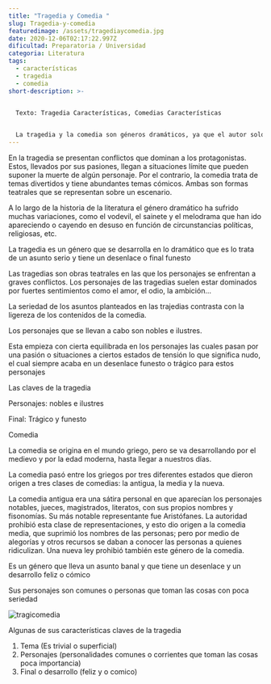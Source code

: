 ```yaml
---
title: "Tragedia y Comedia "
slug: Tragedia-y-comedia
featuredimage: /assets/tragediaycomedia.jpg
date: 2020-12-06T02:17:22.997Z
dificultad: Preparatoria / Universidad
categoria: Literatura
tags:
  - características
  - tragedia
  - comedia
short-description: >-
  

  Texto: Tragedia Características, Comedias Características  


  La tragedia y la comedia son géneros dramáticos, ya que el autor solo narra la acción y son los personajes los que se expresan por sí mismos.
---
```

<!--StartFragment-->

En la tragedia se presentan conflictos que dominan a los protagonistas. Estos, llevados por sus pasiones, llegan a situaciones límite que pueden suponer la muerte de algún personaje. Por el contrario, la comedia trata de temas divertidos y tiene abundantes temas cómicos. Ambas son formas teatrales que se representan sobre un escenario.

A lo largo de la historia de la literatura el género dramático ha sufrido muchas variaciones, como el vodevil, el sainete y el melodrama que han ido apareciendo o cayendo en desuso en función de circunstancias políticas, religiosas, etc.



La tragedia es un género que se desarrolla en lo dramático que es lo trata de un asunto serio y tiene un desenlace o final funesto 

Las tragedias son obras teatrales en las que los personajes se enfrentan a graves conflictos. Los personajes de las tragedias suelen estar dominados por fuertes sentimientos como el amor, el odio, la ambición...

La seriedad de los asuntos planteados en las trajedias contrasta con la ligereza de los contenidos de la comedia.

Los personajes que se llevan a cabo son nobles e ilustres. 

Esta empieza con cierta equilibrada en los personajes las cuales pasan por una pasión o situaciones a ciertos estados de tensión lo que significa nudo, el cual siempre acaba en un desenlace funesto o trágico para estos personajes 

Las claves de la tragedia

Personajes: nobles e ilustres 

Final: Trágico y funesto 



Comedia 

La comedia se origina en el mundo griego, pero se va desarrollando por el medievo y por la edad moderna, hasta llegar a nuestros días.



La comedia pasó entre los griegos por tres diferentes estados que dieron origen a tres clases de comedias: la antigua, la media y la nueva.



La comedia antigua era una sátira personal en que aparecían los personajes notables, jueces, magistrados, literatos, con sus propios nombres y fisonomías. Su más notable representante fue Aristófanes. La autoridad prohibió esta clase de representaciones, y esto dio origen a la comedia media, que suprimió los nombres de las personas; pero por medio de alegorías y otros recursos se daban a conocer las personas a quienes ridiculizan. Una nueva ley prohibió también este género de la comedia.



Es un género que lleva un asunto banal y que tiene un desenlace y un desarrollo feliz o cómico  

Sus personajes son comunes o personas que toman las cosas con poca seriedad 

![tragicomedia](/assets/tragicomedia.jpg "tragicomedia")

Algunas de sus características claves de la tragedia 

1. Tema (Es trivial o superficial)
2. Personajes (personalidades comunes o corrientes que toman las cosas poca importancia)
3. Final o desarrollo (feliz y o comico) 

<!--EndFragment-->